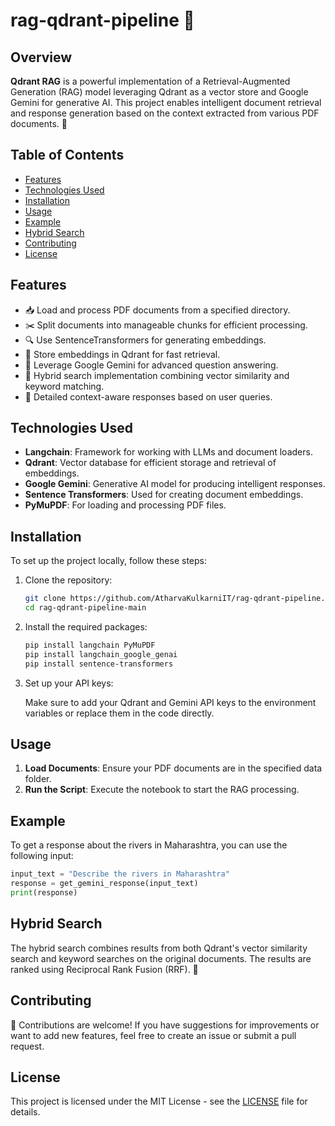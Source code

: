 # rag-qdrant-pipeline 🚀

## Overview

**Qdrant RAG** is a powerful implementation of a Retrieval-Augmented Generation (RAG) model leveraging Qdrant as a vector store and Google Gemini for generative AI. This project enables intelligent document retrieval and response generation based on the context extracted from various PDF documents. 📄

## Table of Contents

- [Features](#features)
- [Technologies Used](#technologies-used)
- [Installation](#installation)
- [Usage](#usage)
- [Example](#example)
- [Hybrid Search](#hybrid-search)
- [Contributing](#contributing)
- [License](#license)

## Features

- 📥 Load and process PDF documents from a specified directory.
- ✂️ Split documents into manageable chunks for efficient processing.
- 🔍 Use SentenceTransformers for generating embeddings.
- 💾 Store embeddings in Qdrant for fast retrieval.
- 🤖 Leverage Google Gemini for advanced question answering.
- 🔗 Hybrid search implementation combining vector similarity and keyword matching.
- 📝 Detailed context-aware responses based on user queries.

## Technologies Used

- **Langchain**: Framework for working with LLMs and document loaders.
- **Qdrant**: Vector database for efficient storage and retrieval of embeddings.
- **Google Gemini**: Generative AI model for producing intelligent responses.
- **Sentence Transformers**: Used for creating document embeddings.
- **PyMuPDF**: For loading and processing PDF files.

## Installation

To set up the project locally, follow these steps:

1. Clone the repository:

   ```bash
   git clone https://github.com/AtharvaKulkarniIT/rag-qdrant-pipeline.git
   cd rag-qdrant-pipeline-main
   ```

2. Install the required packages:

   ```bash
   pip install langchain PyMuPDF
   pip install langchain_google_genai
   pip install sentence-transformers
   ```

3. Set up your API keys:

   Make sure to add your Qdrant and Gemini API keys to the environment variables or replace them in the code directly.

## Usage

1. **Load Documents**: Ensure your PDF documents are in the specified data folder.
2. **Run the Script**: Execute the notebook to start the RAG processing.

## Example

To get a response about the rivers in Maharashtra, you can use the following input:

```python
input_text = "Describe the rivers in Maharashtra"
response = get_gemini_response(input_text)
print(response)
```

## Hybrid Search

The hybrid search combines results from both Qdrant's vector similarity search and keyword searches on the original documents. The results are ranked using Reciprocal Rank Fusion (RRF). 🔄

## Contributing

🤝 Contributions are welcome! If you have suggestions for improvements or want to add new features, feel free to create an issue or submit a pull request.

## License

This project is licensed under the MIT License - see the [LICENSE](LICENSE) file for details. 
